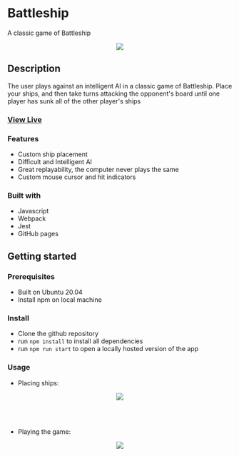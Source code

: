# Battleship

A classic game of Battleship

<div align="center">
  <kbd>
    <img src="https://i.imgur.com/6XzaOfP.jpeg" />
  </kbd>
</div>

## Description

The user plays against an intelligent AI in a classic game of Battleship.  Place your ships, and then take turns attacking the opponent's board until one player has sunk all of the other player's ships

### <a href="https://daze-bot.github.io/battleship/" target="_blank">View Live</a>

### Features

- Custom ship placement
- Difficult and Intelligent AI
- Great replayability, the computer never plays the same
- Custom mouse cursor and hit indicators

### Built with

- Javascript
- Webpack
- Jest
- GitHub pages

## Getting started

### Prerequisites

- Built on Ubuntu 20.04
- Install npm on local machine

### Install

- Clone the github repository
- run ```npm install``` to install all dependencies
- run ```npm run start``` to open a locally hosted version of the app

### Usage

- Placing ships:
<div align="center">
  <kbd>
    <img src="https://media2.giphy.com/media/v1.Y2lkPTc5MGI3NjExc21qaDN5eWRrZDZ3dGRtajQ4eWM5ZmI3ZWE5YmI1dWU0a2I4cTE4OCZlcD12MV9pbnRlcm5hbF9naWZfYnlfaWQmY3Q9Zw/OSzo38h6DADt8koDic/giphy.gif"/>
  </kbd>
</div>

<br></br>

- Playing the game:
<div align="center">
  <kbd>
    <img src="https://media2.giphy.com/media/v1.Y2lkPTc5MGI3NjExMmdhbW8zd25ubXhrY3Awcms5MWxmcGR2OGl6eW90em41MTd3MTRnYSZlcD12MV9pbnRlcm5hbF9naWZfYnlfaWQmY3Q9Zw/SwC4oP3IY1JMw0kHGj/giphy.gif"/>
  </kbd>
</div>
